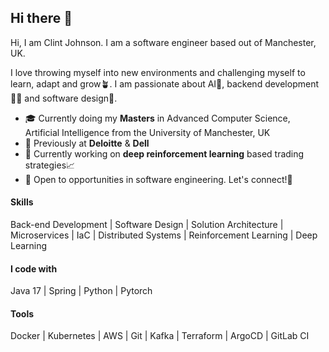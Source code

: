 ## Hi there 👋
Hi, I am Clint Johnson. I am a software engineer based out of Manchester, UK. 

I love throwing myself into new environments and challenging myself to learn, adapt and grow🪴. I am passionate about AI🧠, backend development🧑‍💻 and software design🎨.

- 🎓 Currently doing my **Masters** in Advanced Computer Science, Artificial Intelligence from the University of Manchester, UK
- 💼 Previously at **Deloitte** & **Dell**
- 🌱 Currently working on **deep reinforcement learning** based trading strategies📈
- 🔭 Open to opportunities in software engineering. Let's connect!📧

#### Skills
Back-end Development | Software Design | Solution Architecture | Microservices | IaC |  Distributed Systems | Reinforcement Learning | Deep Learning

#### I code with
Java 17 | Spring | Python | Pytorch

#### Tools
Docker | Kubernetes | AWS | Git | Kafka | Terraform | ArgoCD | GitLab CI   

<!--
**clintjohnsn/clintjohnsn** is a ✨ _special_ ✨ repository because its `README.md` (this file) appears on your GitHub profile.

Here are some ideas to get you started:

- 🔭 I’m currently working on ...
- 🌱 I’m currently learning ...
- 👯 I’m looking to collaborate on ...
- 🤔 I’m looking for help with ...
- 💬 Ask me about ...
- 📫 How to reach me: ...
- 😄 Pronouns: ...
- ⚡ Fun fact: ...
-->

